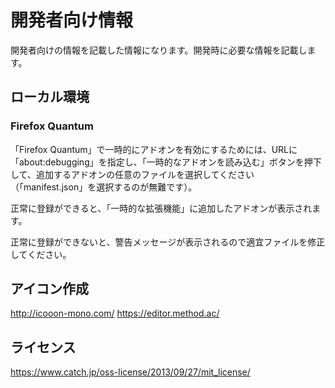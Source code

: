 # 開発者向け情報

開発者向けの情報を記載した情報になります。開発時に必要な情報を記載します。

## ローカル環境

### Firefox Quantum

「Firefox Quantum」で一時的にアドオンを有効にするためには、URLに「about:debugging」を指定し、「一時的なアドオンを読み込む」ボタンを押下して、追加するアドオンの任意のファイルを選択してください（「manifest.json」を選択するのが無難です）。

正常に登録ができると、「一時的な拡張機能」に追加したアドオンが表示されます。

正常に登録ができないと、警告メッセージが表示されるので適宜ファイルを修正してください。

## アイコン作成

<http://icooon-mono.com/>
<https://editor.method.ac/>

## ライセンス

<https://www.catch.jp/oss-license/2013/09/27/mit_license/>
